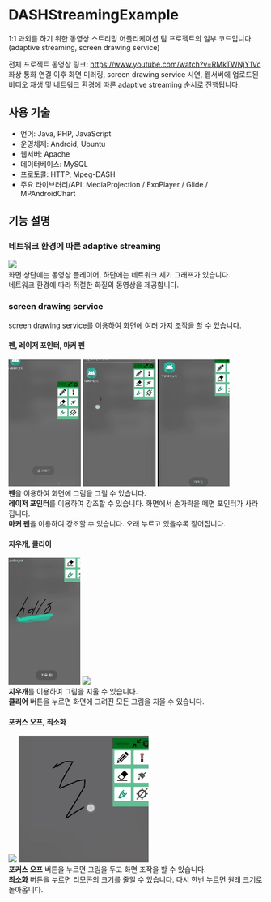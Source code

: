 # DASHStreamingExample

1:1 과외를 하기 위한 동영상 스트리밍 어플리케이션 팀 프로젝트의 일부 코드입니다.<br/>
(adaptive streaming, screen drawing service)<br/>

전체 프로젝트 동영상 링크: https://www.youtube.com/watch?v=RMkTWNjY1Vc<br/>
화상 통화 연결 이후 화면 미러링, screen drawing service 시연, 웹서버에 업로드된 비디오 재생 및 네트워크 환경에 따른 adaptive streaming 순서로 진행됩니다.<br/>
 
## 사용 기술
- 언어: Java, PHP, JavaScript
- 운영체제: Android, Ubuntu
- 웹서버: Apache
- 데이터베이스: MySQL
- 프로토콜: HTTP, Mpeg-DASH
- 주요 라이브러리/API: MediaProjection / ExoPlayer / Glide  / MPAndroidChart

## 기능 설명

### 네트워크 환경에 따른 adaptive streaming
<img src="gif/dash_streaming.gif" height="250"><br/> 
화면 상단에는 동영상 플레이어, 하단에는 네트워크 세기 그래프가 있습니다.<br/>
네트워크 환경에 따라 적절한 화질의 동영상을 제공합니다.<br/>

### screen drawing service
screen drawing service를 이용하여 화면에 여러 가지 조작을 할 수 있습니다.
#### 펜, 레이저 포인터, 마커 펜
<img src="gif/펜.gif" height="250"> <img src="gif/레이저.gif" height="250"> <img src="gif/마커펜.gif" height="250"><br/>
<strong>펜</strong>을 이용하여 화면에 그림을 그릴 수 있습니다.<br/>
<strong>레이저 포인터</strong>를 이용하여 강조할 수 있습니다. 화면에서 손가락을 떼면 포인터가 사라집니다.<br/>
<strong>마커 펜</strong>을 이용하여 강조할 수 있습니다. 오래 누르고 있을수록 짙어집니다.<br/>

#### 지우개, 클리어
<img src="gif/지우개.gif" height="250"> <img src="gif/clear.gif" height="250"><br/>
<strong>지우개</strong>를 이용하여 그림을 지울 수 있습니다.<br/>
<strong>클리어</strong> 버튼을 누르면 화면에 그려진 모든 그림을 지울 수 있습니다.<br/>

#### 포커스 오프, 최소화
<img src="gif/focus_off.gif" height="250"> <img src="gif/minimize.gif" height="250"><br/>
<strong>포커스 오프</strong> 버튼을 누르면 그림을 두고 화면 조작을 할 수 있습니다.<br/>
<strong>최소화</strong> 버튼을 누르면 리모콘의 크기를 줄일 수 있습니다. 다시 한번 누르면 원래 크기로 돌아옵니다.<br/>
